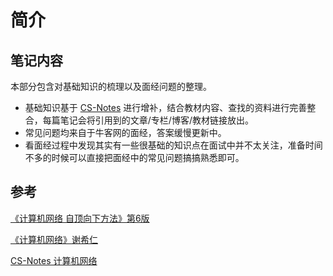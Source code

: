 # 简介

## 笔记内容

本部分包含对基础知识的梳理以及面经问题的整理。

* 基础知识基于 [CS-Notes](https://cyc2018.github.io/CS-Notes/#/) 进行增补，结合教材内容、查找的资料进行完善整合，每篇笔记会将引用到的文章/专栏/博客/教材链接放出。
* 常见问题均来自于牛客网的面经，答案缓慢更新中。
* 看面经过程中发现其实有一些很基础的知识点在面试中并不太关注，准备时间不多的时候可以直接把面经中的常见问题搞搞熟悉即可。

## 参考

[《计算机网络 自顶向下方法》第6版](https://book.douban.com/subject/26176870/)

[《计算机网络》谢希仁](https://book.douban.com/subject/26960678/)

[CS-Notes 计算机网络](https://cyc2018.github.io/CS-Notes/#/notes/%E8%AE%A1%E7%AE%97%E6%9C%BA%E7%BD%91%E7%BB%9C%20-%20%E7%9B%AE%E5%BD%951)

